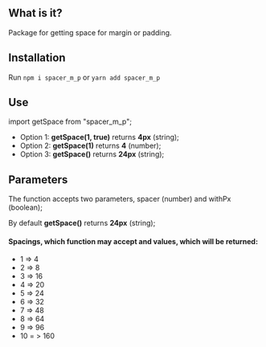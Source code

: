 ## What is it?

Package for getting space for margin or padding.

## Installation

Run `npm i spacer_m_p` or `yarn add spacer_m_p`

## Use

import getSpace from "spacer_m_p";

- Option 1: **getSpace(1, true)** returns **4px** (string);
- Option 2: **getSpace(1)** returns **4** (number);
- Option 3: **getSpace()** returns **24px** (string);

## Parameters

The function accepts two parameters, spacer (number) and withPx (boolean);

By default **getSpace()** returns **24px** (string);

#### Spacings, which function may accept and values, which will be returned:

- 1 => 4
- 2 => 8
- 3 => 16
- 4 => 20
- 5 => 24
- 6 => 32
- 7 => 48
- 8 => 64
- 9 => 96
- 10 = > 160
